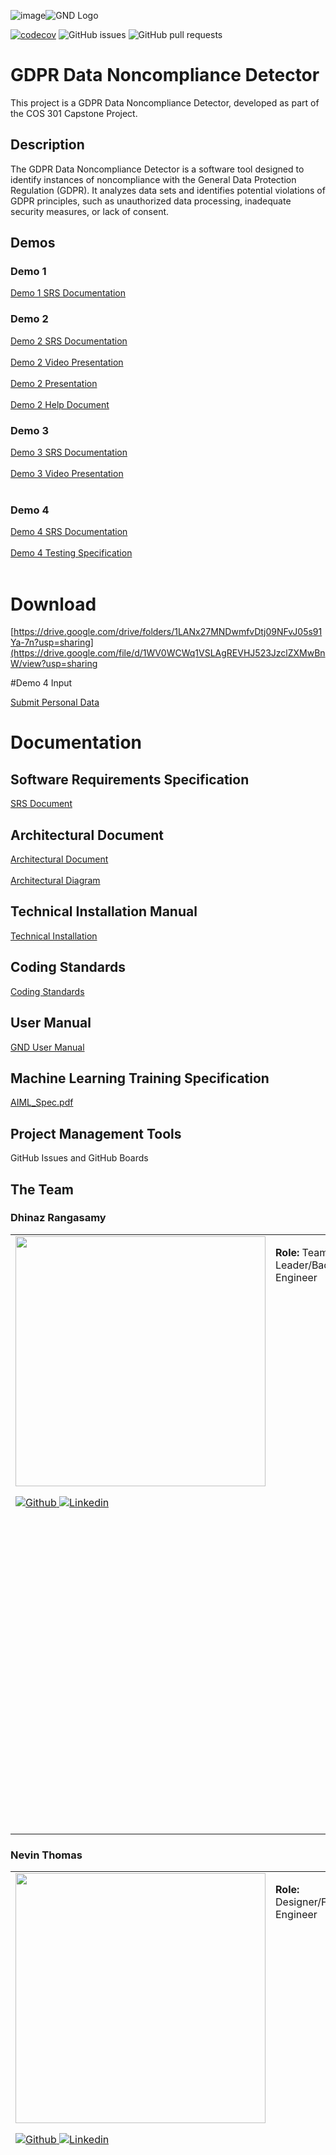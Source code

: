 ![image]()<img src="https://github.com/COS301-SE-2024/GDPR-data-noncompliance-detector/blob/develop/documentation/headshots/GND.png" alt="GND Logo">

[![codecov](https://codecov.io/github/COS301-SE-2024/GDPR-data-noncompliance-detector/graph/badge.svg?token=nEPpXWGssM)](https://codecov.io/github/COS301-SE-2024/GDPR-data-noncompliance-detector)
![GitHub issues](https://img.shields.io/github/issues/COS301-SE-2024/GDPR-data-noncompliance-detector)
![GitHub pull requests](https://img.shields.io/github/issues-pr/COS301-SE-2024/GDPR-data-noncompliance-detector)



# GDPR Data Noncompliance Detector

This project is a GDPR Data Noncompliance Detector, developed as part of the COS 301 Capstone Project.

## Description

The GDPR Data Noncompliance Detector is a software tool designed to identify instances of noncompliance with the General Data Protection Regulation (GDPR). It analyzes data sets and identifies potential violations of GDPR principles, such as unauthorized data processing, inadequate security measures, or lack of consent.

## Demos

### Demo 1
[Demo 1 SRS Documentation](https://me-qr.com/mobile/pdf/22767945)

### Demo 2
[Demo 2 SRS Documentation](https://github.com/COS301-SE-2024/GDPR-data-noncompliance-detector/blob/develop/documentation/Demo_2___SRS.pdf)
<br></br>
[Demo 2 Video Presentation](https://drive.google.com/file/d/1YNrNPhaDHNjqqcLsI_5fdOUj7R9TEANV/view?usp=drive_link)
<br></br>
[Demo 2 Presentation](https://www.canva.com/design/DAGIxLKWsWc/owyHhSrvQEDbaabPDLZynQ/edit?utm_content=DAGIxLKWsWc&utm_campaign=designshare&utm_medium=link2&utm_source=sharebutton)
<br></br>
[Demo 2 Help Document](https://drive.google.com/file/d/1FDJJSWxULvbXtE0dGmIwo6O1-zbrzbuM/view?usp=sharing)


### Demo 3
[Demo 3 SRS Documentation](https://github.com/COS301-SE-2024/GDPR-data-noncompliance-detector/blob/develop/documentation/Demo_3___SRS.pdf)
<br></br>
[Demo 3 Video Presentation](https://drive.google.com/file/d/1MiGo9iybk75pbj5HlVkt20Jh9sM_36tb/view?usp=drive_link)
<br></br>

### Demo 4
[Demo 4 SRS Documentation](https://github.com/COS301-SE-2024/GDPR-data-noncompliance-detector/blob/develop/documentation/Demo_3___SRS.pdf)
<br></br>
[Demo 4 Testing Specification](https://github.com/COS301-SE-2024/GDPR-data-noncompliance-detector/blob/develop/documentation/Demo_4___Testing_Specification.pdf)
<br></br>
# Download

[https://drive.google.com/drive/folders/1LANx27MNDwmfvDtj09NFvJ05s91Ya-7n?usp=sharing](https://drive.google.com/file/d/1WV0WCWq1VSLAgREVHJ523JzclZXMwBnW/view?usp=sharing

#Demo 4 Input

[Submit Personal Data](https://docs.google.com/spreadsheets/d/1_c1JbehTnfNju1iyqR2vt_2np4OUfFGkX9SmGOiEvco/edit?usp=sharing)

# Documentation

## Software Requirements Specification
[SRS Document](https://github.com/COS301-SE-2024/GDPR-data-noncompliance-detector/blob/develop/documentation/Demo_3___SRS.pdf)

## Architectural Document
[Architectural Document](https://github.com/COS301-SE-2024/GDPR-data-noncompliance-detector/blob/develop/documentation/Demo_3___Architectural_Document-1.pdf)
<br></br>
[Architectural Diagram](https://github.com/COS301-SE-2024/GDPR-data-noncompliance-detector/blob/develop/documentation/ArchiV2.png)

## Technical Installation Manual
[Technical Installation](https://github.com/COS301-SE-2024/GDPR-data-noncompliance-detector/blob/develop/documentation/Technical_Installation_Manual-2.pdf)

## Coding Standards
[Coding Standards](https://github.com/COS301-SE-2024/GDPR-data-noncompliance-detector/blob/develop/documentation/Coding_Standards.pdf)

## User Manual
[GND User Manual](https://github.com/COS301-SE-2024/GDPR-data-noncompliance-detector/blob/develop/documentation/GND%20Manual_V2.pdf)

## Machine Learning Training Specification
[AIML_Spec.pdf](https://github.com/user-attachments/files/17433721/AIML_Spec.pdf)


## Project Management Tools
GitHub Issues and GitHub Boards

## The Team

### Dhinaz Rangasamy
<table style="width: 100%;">
  <tr>
    <td style="width: 150px; vertical-align: top;">
      <img src="https://github.com/COS301-SE-2024/GDPR-data-noncompliance-detector/blob/develop/documentation/headshots/Dhinaz.jpg" width="400px" style="display: block; margin-bottom: 10px;">
      <p>
        <a href="https://github.com/u21598012">
          <img src="https://img.shields.io/badge/GitHub-100000?style=for-the-badge&logo=github&logoColor=white" alt="Github">
        </a>
        <a href="https://www.linkedin.com/in/dhinaz-rangasamy-2b9636305">
          <img src="https://img.shields.io/badge/LinkedIn-0077B5?style=for-the-badge&logo=linkedin&logoColor=white" alt="Linkedin">
        </a>
      </p>
    </td>
    <td style="width: 150px; vertical-align: top;">
      <p><strong>Role:</strong> Team Leader/Backend Engineer</p>
    </td>
    <td style="vertical-align: top;">
      <p>Dhinaz is currently pursuing Computer Science, Statistics and Data Science. He has worked with multiple technologies relating to all fields, and is especially interested in AI, ML and regression applications. He has completed multiple design and research projects related to data analysis and software modelling, two of which are linked above. He is also self-taught in Tableau and is currently working as a teaching assistant for COS 221 (Introduction to databases) at the University of Pretoria.</p>
    </td>
  </tr>
</table>

### Nevin Thomas
<table style="width: 100%;">
  <tr>
    <td style="width: 150px; vertical-align: top;">
      <img src="https://github.com/COS301-SE-2024/GDPR-data-noncompliance-detector/blob/develop/documentation/headshots/Nevin.jpg" width="400px" style="display: block; margin-bottom: 10px;">
      <p>
        <a href="https://github.com/Nevin-Thomas">
          <img src="https://img.shields.io/badge/GitHub-100000?style=for-the-badge&logo=github&logoColor=white" alt="Github">
        </a>
        <a href="https://www.linkedin.com/in/nevin-thomas-a625462b3">
          <img src="https://img.shields.io/badge/LinkedIn-0077B5?style=for-the-badge&logo=linkedin&logoColor=white" alt="Linkedin">
        </a>
      </p>
    </td>
    <td style="width: 150px; vertical-align: top;">
      <p><strong>Role:</strong> Designer/Frontend Engineer</p>
    </td>
    <td style="vertical-align: top;">
      <p>As a third-year BSc Information and Knowledge Systems student, I specialize in merging technology and business insights to craft captivating social media web apps. Proficient in front-end development technologies like React, Ionic, and Angular, I implement innovative solutions efficiently. My passion for design enhances user experiences, reflecting in my projects where I prioritize intuitive interfaces and engaging interactions. A natural team player, I excel in collaborative environments, leading and contributing with determination and an open mind. Continuously refining my skills in front-end development, I am poised to make a significant impact in technology and enterprise.</p>
    </td>
  </tr>
</table>


### Yeshlen Moodley
<table style="width: 100%;">
  <tr>
    <td style="width: 150px; vertical-align: top;">
      <img src="https://github.com/COS301-SE-2024/GDPR-data-noncompliance-detector/blob/develop/documentation/headshots/Yeshlen.jpg" width="400px" style="display: block; margin-bottom: 10px;">
      <p>
        <a href="https://github.com/Yeshlen">
          <img src="https://img.shields.io/badge/GitHub-100000?style=for-the-badge&logo=github&logoColor=white" alt="Github">
        </a>
        <a href="https://www.linkedin.com/in/yeshlen-moodley-a4349b300">
          <img src="https://img.shields.io/badge/LinkedIn-0077B5?style=for-the-badge&logo=linkedin&logoColor=white" alt="Linkedin">
        </a>
      </p>
    </td>
    <td style="width: 150px; vertical-align: top;">
      <p><strong>Role:</strong> Backend Engineer/DevOps</p>
    </td>
    <td style="vertical-align: top;">
      <p>I am a final year BSc Information and Knowledge Systems student. This degree has allowed me to gain invaluable experience in not only the fields of computer science but statistics and data analytics as well. I have a vested interest in the field of data science and using the insights that can be gained from analysing a system, to optimise it as much as possible. I have experience in building comprehensive web and desktop applications and have worked on the frontend side of development for multiple projects.</p>
    </td>
  </tr>
</table>

### Yudi Govender
<table style="width: 100%;">
  <tr>
    <td style="width: 150px; vertical-align: top;">
      <img src="https://github.com/COS301-SE-2024/GDPR-data-noncompliance-detector/blob/develop/documentation/headshots/Yudi.jpg" width="400px" style="display: block; margin-bottom: 10px;">
      <p>
        <a href="https://github.com/Yudi-G">
          <img src="https://img.shields.io/badge/GitHub-100000?style=for-the-badge&logo=github&logoColor=white" alt="Github">
        </a>
        <a href="https://www.linkedin.com/in/yudi-govender-6b81b3302">
          <img src="https://img.shields.io/badge/LinkedIn-0077B5?style=for-the-badge&logo=linkedin&logoColor=white" alt="Linkedin">
        </a>
      </p>
    </td>
    <td style="width: 150px; vertical-align: top;">
      <p><strong>Role:</strong> Backend Developer/DevOps</p>
    </td>
    <td style="vertical-align: top;">
      <p>I am a final year Computer Science student at the University of Pretoria. My degree has exposed me to many computer science concepts. In web development I enjoy backend and API development. I also enjoy learning about the field of graphics programming. I have a keen interest in machine learning and AI. With my knowledge I aim to aid my team with the skills I have learnt in graphics and data visualisation.</p>
    </td>
  </tr>
</table>

### Paul Nhlapo
<table style="width: 100%;">
  <tr>
    <td style="width: 150px; vertical-align: top;">
      <img src="https://github.com/COS301-SE-2024/GDPR-data-noncompliance-detector/blob/develop/documentation/headshots/Paul.jpg" width="400px" style="display: block; margin-bottom: 10px;">
      <p>
        <a href="https://github.com/paul-nhlapo">
          <img src="https://img.shields.io/badge/GitHub-100000?style=for-the-badge&logo=github&logoColor=white" alt="Github">
        </a>
        <a href="https://www.linkedin.com/in/paul-nhlapo-b9b59219a">
          <img src="https://img.shields.io/badge/LinkedIn-0077B5?style=for-the-badge&logo=linkedin&logoColor=white" alt="Linkedin">
        </a>
      </p>
    </td>
    <td style="width: 150px; vertical-align: top;">
      <p><strong>Role:</strong> Full Stack Developer</p>
    </td>
    <td style="vertical-align: top;">
      <p>I am a final year BSc Information and Knowledge Systems (Software development) student. I major in Computer Science in my degree, and I have explored all sides of software engineering processes from first year till now. I have learnt a lot from this degree, and it has exposed me to systems analysis and in-depth web development, problem solving using data structures in (Java and C++) and systems development. I have experience with .NET technologies and have worked with C#. Currently I work with ionic and Angular for my final year modules.</p>
    </td>
  </tr>
</table>


## Team Contact

Email: aprilfour301@gmail.com

## Tech Stack

### Frontend
Angular with Electron

### Backend
Python
FlaskAPI

### Testing
PyTest
Karma
Jasmine
